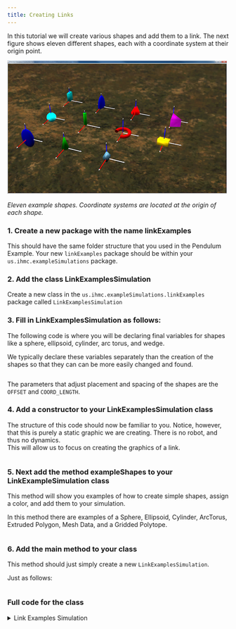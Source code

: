 ```yaml
---
title: Creating Links
---
```


In this tutorial we will create various shapes and add them to a link.
The next figure shows eleven different shapes, each with a coordinate system at their origin point.

![ Eleven example shapes. Coordinate systems are located at the origin of each shape.](/img/documentation/Figure6Shapes-500-300.png)

*Eleven example shapes. Coordinate systems are located at the origin of each shape.*

### 1. Create a new package with the name linkExamples
  This should have the same folder structure that you used in the Pendulum Example.
  Your new `linkExamples` package should be within your `us.ihmc.exampleSimulations` package.

### 2. Add the class LinkExamplesSimulation

Create a new class in the `us.ihmc.exampleSimulations.linkExamples` package called `LinkExamplesSimulation`

### 3. Fill in LinkExamplesSimulation as follows:  

The following code is where you will be declaring final variables for shapes like a sphere, ellipsoid, cylinder, arc torus, and wedge.

We typically declare these variables separately than the creation of the shapes so that they can can be more easily changed and found.

<pre><code data-url-index="0" data-snippet="portion" data-start="package" data-end="private static final double WEDGE_X = 0.4, WEDGE_Y = 0.3, WEDGE_Z = 0.2;" id="LinkExamplesSimVariables"></code></pre>

The parameters that adjust placement and spacing of the shapes are the `OFFSET` and `COORD_LENGTH`.

### 4. Add a constructor to your LinkExamplesSimulation class
   The structure of this code should now be familiar to you. Notice, however, that this is purely a static graphic we are creating. There is no robot, and thus no dynamics.  
   This will allow us to focus on creating the graphics of a link.

 <pre><code data-url-index="0" data-snippet="portion" data-start="public LinkExamplesSimulation()" data-end="myThread.start();
   }" id="linkExamplesSimConstructor"></code></pre>

### 5. Next add the method exampleShapes to your LinkExampleSimulation class
This method will show you examples of how to create simple shapes, assign a color, and add them to your simulation.

In this method there are examples of a Sphere, Ellipsoid, Cylinder, ArcTorus, Extruded Polygon, Mesh Data, and a Gridded Polytope.

 <pre><code data-url-index="0" data-snippet="portion" data-start="private Link exampleShapes()" data-end="return ret;
   }" id="linkExamplesSimExampleShapes"></code></pre>

### 6. Add the main method to your class
This method should just simply create a new `LinkExamplesSimulation`.

Just as follows:
 <pre><code data-url-index="0" data-snippet="portion" data-start="public static void" data-end="}" id="linkExamplesSimMain"></code></pre>


### Full code for the class
<details>
<summary> Link Examples Simulation </summary>
<pre><code data-url-index="0" data-snippet="complete" id="LinkExamplesSimClass"></code></pre>
</details>

<script id="snippetscript" src=https://cdn.rawgit.com/ihmcrobotics/ihmcrobotics.github.io/2b3f76ee/snippetautomation/codesnippets.js sources=Array.of("https://rawgit.com/ihmcrobotics/ihmc-open-robotics-software/master/example-simulations/src/main/java/us/ihmc/exampleSimulations/linkExamples/LinkExamplesSimulation.java")></script>
